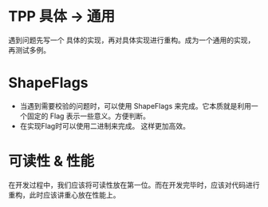 # TPP 具体 -> 通用
遇到问题先写一个 具体的实现，再对具体实现进行重构。成为一个通用的实现，再测试多例。
# ShapeFlags
- 当遇到需要校验的问题时，可以使用 ShapeFlags 来完成。它本质就是利用一个固定的 Flag 表示一些意义。方便判断。
- 在实现Flag时可以使用二进制来完成。 这样更加高效。
# 可读性 & 性能
在开发过程中，我们应该将可读性放在第一位。而在开发完毕时，应该对代码进行重构，此时应该讲重心放在性能上。